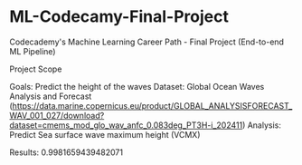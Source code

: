 # ML-Codecamy-Final-Project
Codecademy's Machine Learning Career Path - Final Project (End-to-end ML Pipeline)

Project Scope

Goals: Predict the height of the waves
Dataset: Global Ocean Waves Analysis and Forecast (https://data.marine.copernicus.eu/product/GLOBAL_ANALYSISFORECAST_WAV_001_027/download?dataset=cmems_mod_glo_wav_anfc_0.083deg_PT3H-i_202411)
Analysis: Predict Sea surface wave maximum height (VCMX)

Results: 0.9981659439482071
